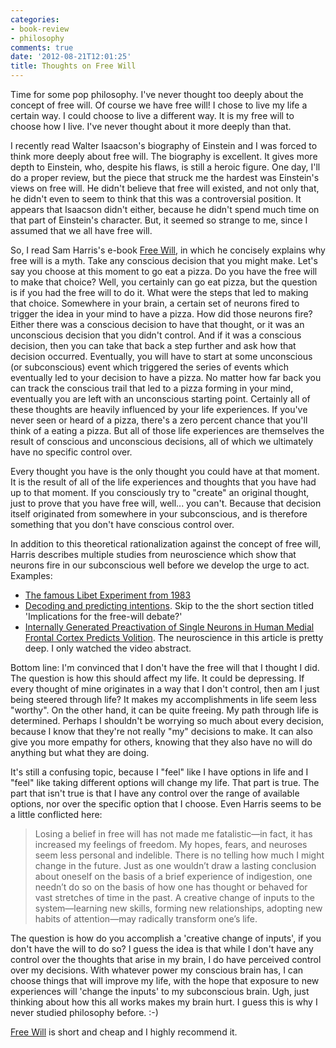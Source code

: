 ```yaml
---
categories:
- book-review
- philosophy
comments: true
date: '2012-08-21T12:01:25'
title: Thoughts on Free Will
---
```



Time for some pop philosophy. I've never thought too deeply about the
concept of free will. Of course we have free will! I chose to live my
life a certain way. I could choose to live a different way. It is my
free will to choose how I live. I've never thought about it more
deeply than that.

I recently read Walter Isaacson's biography of Einstein and I was
forced to think more deeply about free will. The biography is
excellent. It gives more depth to Einstein, who, despite his flaws, is
still a heroic figure. One day, I'll do a proper review, but the piece
that struck me the hardest was Einstein's views on free will. He
didn't believe that free will existed, and not only that, he didn't
even to seem to think that this was a controversial position. It
appears that Isaacson didn't either, because he didn't spend much time
on that part of Einstein's character. But, it seemed so strange to me,
since I assumed that we all have free will.

So, I read Sam Harris's e-book
[Free Will](http://www.samharris.org/free-will), in which he concisely
explains why free will is a myth. Take any conscious decision that you
might make. Let's say you choose at this moment to go eat a pizza. Do
you have the free will to make that choice? Well, you certainly can go
eat pizza, but the question is if you had the free will to do it. What
were the steps that led to making that choice. Somewhere in your
brain, a certain set of neurons fired to trigger the idea in your mind
to have a pizza. How did those neurons fire? Either there was a
conscious decision to have that thought, or it was an unconscious
decision that you didn't control. And if it was a conscious decision,
then you can take that back a step further and ask how that decision
occurred. Eventually, you will have to start at some unconscious (or
subconscious) event which triggered the series of events which
eventually led to your decision to have a pizza. No matter how far
back you can track the conscious trail that led to a pizza forming in
your mind, eventually you are left with an unconscious starting point.
Certainly all of these thoughts are heavily influenced by your life
experiences. If you've never seen or heard of a pizza, there's a zero
percent chance that you'll think of a eating a pizza. But all of those
life experiences are themselves the result of conscious and
unconscious decisions, all of which we ultimately have no specific
control over.

Every thought you have is the only thought you could have at that
moment. It is the result of all of the life experiences and thoughts
that you have had up to that moment. If you consciously try to
"create" an original thought, just to prove that you have free will,
well... you can't. Because that decision itself originated from
somewhere in your subconscious, and is therefore something that you
don't have conscious control over.

In addition to this theoretical rationalization against the concept of
free will, Harris describes multiple studies from neuroscience
which show that neurons fire in our subconscious well before we
develop the urge to act. Examples:

- [The famous Libet Experiment from 1983](http://brain.oxfordjournals.org/content/106/3/623.short)
- [Decoding and predicting intentions](http://onlinelibrary.wiley.com/doi/10.1111/j.1749-6632.2011.05994.x/full#ss4).
  Skip to the the short section titled 'Implications for the free-will debate?'
- [Internally Generated Preactivation of Single Neurons in Human Medial Frontal Cortex Predicts Volition](http://www.sciencedirect.com/science/article/pii/S0896627310010822).
  The neuroscience in this article is pretty deep. I only watched the
  video abstract.

Bottom line: I'm convinced that I don't have the free will that I
thought I did. The question is how this should affect my life. It
could be depressing. If every thought of mine originates in a way that
I don't control, then am I just being steered through life? It makes
my accomplishments in life seem less "worthy". On the other hand, it
can be quite freeing. My path through life is determined. Perhaps I
shouldn't be worrying so much about every decision, because I know
that they're not really "my" decisions to make. It can also give you
more empathy for others, knowing that they also have no will do
anything but what they are doing. 

It's still a confusing topic, because I "feel" like I have options in
life and I "feel" like taking different options will change my life.
That part is true. The part that isn't true is that I have any control
over the range of available options, nor over the specific option that
I choose. Even Harris seems to be a little conflicted here:

>Losing a belief in free will has not made me fatalistic—in fact, it has increased my feelings of freedom. My hopes, fears, and neuroses seem less personal and indelible. There is no telling how much I might change in the future. Just as one wouldn’t draw a lasting conclusion about oneself on the basis of a brief experience of indigestion, one needn’t do so on the basis of how one has thought or behaved for vast stretches of time in the past. A creative change of inputs to the system—learning new skills, forming new relationships, adopting new habits of attention—may radically transform one’s life.

The question is how do you accomplish a 'creative change of inputs',
if you don't have the will to do so? I guess the idea is that while I
don't have any control over the thoughts that arise in my brain, I do
have perceived control over my decisions. With whatever power my
conscious brain has, I can choose things that will improve my life,
with the hope that exposure to new experiences will 'change the
inputs' to my subconscious brain. Ugh, just thinking about how this
all works makes my brain hurt. I guess this is why I never studied
philosophy before. :-)

[Free Will](http://www.samharris.org/free-will) is short and cheap and
I highly recommend it.
